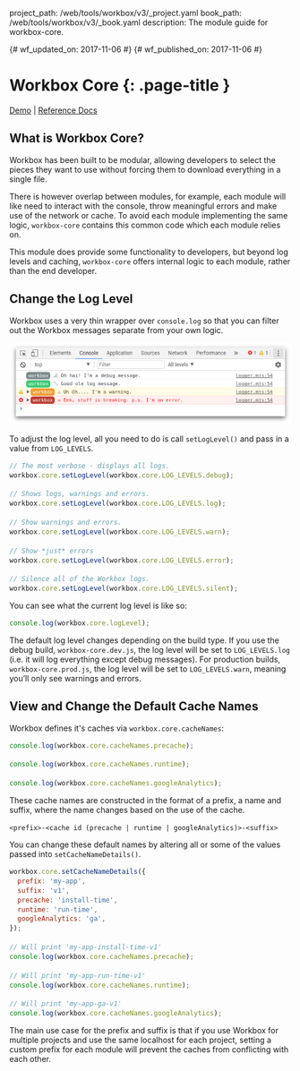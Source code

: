 project_path: /web/tools/workbox/v3/_project.yaml
book_path: /web/tools/workbox/v3/_book.yaml
description: The module guide for workbox-core.

{# wf_updated_on: 2017-11-06 #}
{# wf_published_on: 2017-11-06 #}

# Workbox Core {: .page-title }

[Demo](https://workbox-demos.firebaseapp.com/demo/workbox-core/) | [Reference Docs](http://localhost:8080/web/tools/workbox/v3/reference-docs/latest/workbox.core)

## What is Workbox Core?

Workbox has been built to be modular, allowing developers to select the pieces they want to use without forcing them to download everything in a single file.

There is however overlap between modules, for example, each module will like need to interact with the console, throw meaningful errors and make use of the network or cache. To avoid each module implementing the same logic, `workbox-core` contains this common code which each module relies on.

This module does provide some functionality to developers, but beyond log levels and caching, `workbox-core` offers internal logic to each module, rather than the end developer.

## Change the Log Level

Workbox uses a very thin wrapper over `console.log` so that you can filter out the Workbox messages separate from your own logic.

![workbox-core Log Demo](../images/modules/workbox-core/workbox-core_logs.png)

To adjust the log level, all you need to do is call `setLogLevel()` and pass in a value from `LOG_LEVELS`.

```javascript
// The most verbose - displays all logs.
workbox.core.setLogLevel(workbox.core.LOG_LEVELS.debug);

// Shows logs, warnings and errors.
workbox.core.setLogLevel(workbox.core.LOG_LEVELS.log);

// Show warnings and errors.
workbox.core.setLogLevel(workbox.core.LOG_LEVELS.warn);

// Show *just* errors
workbox.core.setLogLevel(workbox.core.LOG_LEVELS.error);

// Silence all of the Workbox logs.
workbox.core.setLogLevel(workbox.core.LOG_LEVELS.silent);
```

You can see what the current log level is like so:

```javascript
console.log(workbox.core.logLevel);
```

The default log level changes depending on the build type. If you use the debug build, `workbox-core.dev.js`, the log level will be set to `LOG_LEVELS.log` (i.e. it will log everything except debug messages). For production builds, `workbox-core.prod.js`, the log level will be set to `LOG_LEVELS.warn`, meaning you’ll only see warnings and errors.

## View and Change the Default Cache Names

Workbox defines it's caches via `workbox.core.cacheNames`:

```javascript
console.log(workbox.core.cacheNames.precache);

console.log(workbox.core.cacheNames.runtime);

console.log(workbox.core.cacheNames.googleAnalytics);
```

These cache names are constructed in the format of a prefix, a name and suffix, where the name changes based on the use of the cache.

`<prefix>-<cache id (precache | runtime | googleAnalytics)>-<suffix>`

You can change these default names by altering all or some of the values passed into `setCacheNameDetails()`.

```javascript
workbox.core.setCacheNameDetails({
  prefix: 'my-app',
  suffix: 'v1',
  precache: 'install-time',
  runtime: 'run-time',
  googleAnalytics: 'ga',
});

// Will print 'my-app-install-time-v1'
console.log(workbox.core.cacheNames.precache);

// Will print 'my-app-run-time-v1'
console.log(workbox.core.cacheNames.runtime);

// Will print 'my-app-ga-v1'
console.log(workbox.core.cacheNames.googleAnalytics);
```

The main use case for the prefix and suffix is that if you use Workbox for multiple projects and use the same localhost for each project, setting a custom prefix for each module will prevent the caches from conflicting with each other.
